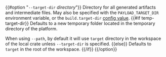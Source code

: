 {{#option "`--target-dir` _directory_"}}
Directory for all generated artifacts and intermediate files. May also be
specified with the `PAYLOAD_TARGET_DIR` environment variable, or the
`build.target-dir` [config value](../reference/config.html).
{{#if temp-target-dir}} Defaults to a new temporary folder located in the
temporary directory of the platform. 

When using `--path`, by default it will use `target` directory in the workspace
of the local crate unless `--target-dir`
is specified.
{{else}} Defaults to `target` in the root of the workspace.
{{/if}}
{{/option}}

